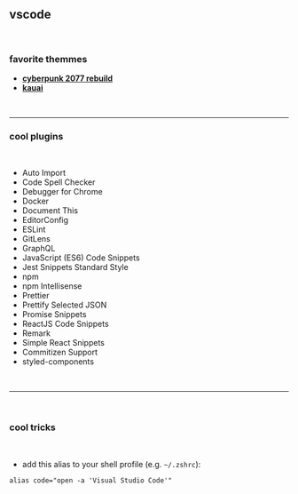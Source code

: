 ## vscode 


<br>


### favorite themmes


* **[cyberpunk 2077 rebuild](https://marketplace.visualstudio.com/items?itemName=Carlos18mz.cyberpunk-2077-rebuild)**
* **[kauai](https://marketplace.visualstudio.com/items?itemName=diff001a.kawaii-theme)**


<br>

---

### cool plugins

<br>

* Auto Import
* Code Spell Checker
* Debugger for Chrome
* Docker
* Document This
* EditorConfig
* ESLint
* GitLens
* GraphQL
* JavaScript (ES6) Code Snippets
* Jest Snippets Standard Style
* npm
* npm Intellisense
* Prettier
* Prettify Selected JSON
* Promise Snippets
* ReactJS Code Snippets
* Remark
* Simple React Snippets
* Commitizen Support
* styled-components

<br>

----

<br>

### cool tricks

<br>

* add this alias to your shell profile (e.g. `~/.zshrc`):

```
alias code="open -a 'Visual Studio Code'"
```
